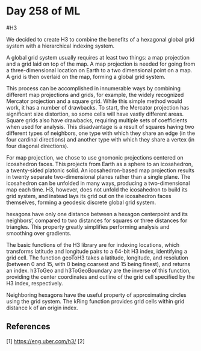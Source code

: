 # Day 258 of ML 


#H3 

We decided to create H3 to combine the benefits of a hexagonal global grid system with a hierarchical indexing system.

A global grid system usually requires at least two things: a map projection and a grid laid on top of the map. A map projection is needed for going from a three-dimensional location on Earth to a two dimensional point on a map. A grid is then overlaid on the map, forming a global grid system.

This process can be accomplished in innumerable ways by combining different map projections and grids, for example, the widely recognized Mercator projection and a square grid. While this simple method would work, it has a number of drawbacks. To start, the Mercator projection has significant size distortion, so some cells will have vastly different areas. Square grids also have drawbacks, requiring multiple sets of coefficients when used for analysis. This disadvantage is a result of squares having two different types of neighbors, one type with which they share an edge (in the four cardinal directions) and another type with which they share a vertex (in four diagonal directions).

For map projection, we chose to use gnomonic projections centered on icosahedron faces. This projects from Earth as a sphere to an icosahedron, a twenty-sided platonic solid. An icosahedron-based map projection results in twenty separate two-dimensional planes rather than a single plane. The icosahedron can be unfolded in many ways, producing a two-dimensional map each time. H3, however, does not unfold the icosahedron to build its grid system, and instead lays its grid out on the icosahedron faces themselves, forming a geodesic discrete global grid system.

 hexagons have only one distance between a hexagon centerpoint and its neighbors’, compared to two distances for squares or three distances for triangles. This property greatly simplifies performing analysis and smoothing over gradients.

The basic functions of the H3 library are for indexing locations, which transforms latitude and longitude pairs to a 64-bit H3 index, identifying a grid cell. The function geoToH3 takes a latitude, longitude, and resolution (between 0 and 15, with 0 being coarsest and 15 being finest), and returns an index. h3ToGeo and h3ToGeoBoundary are the inverse of this function, providing the center coordinates and outline of the grid cell specified by the H3 index, respectively.


Neighboring hexagons have the useful property of approximating circles using the grid system. The kRing function provides grid cells within grid distance k of an origin index.

**References**
------------
[1]  https://eng.uber.com/h3/
[2]